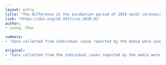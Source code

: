 ```yaml
---
layout: entry
title: "The difference in the incubation period of 2019 novel coronavirus (SARS-CoV-2) infection between travelers to Hubei and nontravelers: The need for a longer quarantine period"
link: "https://doi.org/10.1017/ice.2020.81"
author:
- Leung, Char

summary:
- "data collected from individual cases reported by the media were used to estimate the distribution of the incubation period of travelers to Hubei versus that of nontravelers. The duration of quarantine should be extended to 3 weeks. Because a longer and more volatile incubations period has been observed in travelers, the duration should be longer. During quarantine, quarantine is recommended for travelers. Data collected from the individual cases compared to nontraveler cases."

original:
- "Data collected from the individual cases reported by the media were used to estimate the distribution of the incubation period of travelers to Hubei versus that of nontravelers. Because a longer and more volatile incubation period has been observed in travelers, the duration of quarantine should be extended to 3 weeks."
---
```



